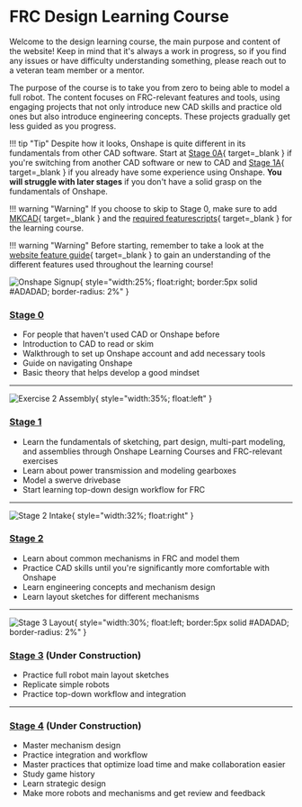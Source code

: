 # FRC Design Learning Course

Welcome to the design learning course, the main purpose and content of the website! Keep in mind that it's always a work in progress, so if you find any issues or have difficulty understanding something, please reach out to a veteran team member or a mentor.

The purpose of the course is to take you from zero to being able to model a full robot. The content focuses on FRC-relevant features and tools, using engaging projects that not only introduce new CAD skills and practice old ones but also introduce engineering concepts. These projects gradually get less guided as you progress.

!!! tip "Tip"
    Despite how it looks, Onshape is quite different in its fundamentals from other CAD software. Start at [Stage 0A](stage0/0A/what-and-why-CAD.md){ target=_blank } if you're switching from another CAD software or new to CAD and  [Stage 1A](stage1/1A/introduction.md){ target=_blank } if you already have some experience using Onshape.  **You will struggle with later stages** if you don't have a solid grasp on the fundamentals of Onshape.

!!! warning "Warning"
    If you choose to skip to Stage 0, make sure to add [MKCAD](stage0/0B/MKCad.md){ target=_blank } and the [required featurescripts](stage0/0B/featurescripts.md){ target=_blank } for the learning course.

!!! warning "Warning"
    Before starting, remember to take a look at the [website feature guide](../website-feature-guide.md){ target=_blank } to gain an understanding of the different features used throughout the learning course!

![Onshape Signup](/img/learning-course/stage0/setup/signup.webp){ style="width:25%; float:right; border:5px solid #ADADAD; border-radius: 2%" }

### [Stage 0](stage0/0A/what-and-why-CAD.md)

- For people that haven't used CAD or Onshape before
- Introduction to CAD to read or skim
- Walkthrough to set up Onshape account and add necessary tools
- Guide on navigating Onshape
- Basic theory that helps develop a good mindset

---

![Exercise 2 Assembly](/img/learning-course/stage1b/Exercise%202%20Assembly.webp){ style="width:35%; float:left" }

### [Stage 1](stage1/1A/introduction.md)

- Learn the fundamentals of sketching, part design, multi-part modeling, and assemblies through Onshape Learning Courses and FRC-relevant exercises
- Learn about power transmission and modeling gearboxes
- Model a swerve drivebase
- Start learning top-down design workflow for FRC

---

![Stage 2 Intake](/img/learning-course/stage2-slapdown/intakeTopLevel.webp){ style="width:32%; float:right" }

### [Stage 2](stage2/2A/introduction.md)

- Learn about common mechanisms in FRC and model them
- Practice CAD skills until you're significantly more comfortable with Onshape
- Learn engineering concepts and mechanism design
- Learn layout sketches for different mechanisms

---

![Stage 3 Layout](/img/learning-course/stage3/1778-2024-MS.webp){ style="width:30%; float:left; border:5px solid #ADADAD; border-radius: 2%" }

### [Stage 3](stage3/3A/introduction.md) **(Under Construction)**

- Practice full robot main layout sketches
- Replicate simple robots
- Practice top-down workflow and integration

---

### [Stage 4](stage4.md) **(Under Construction)**

- Master mechanism design
- Practice integration and workflow
- Master practices that optimize load time and make collaboration easier
- Study game history
- Learn strategic design
- Make more robots and mechanisms and get review and feedback
